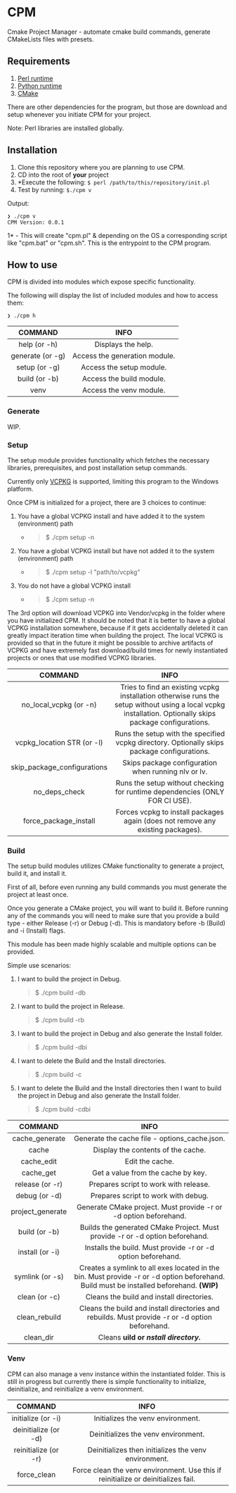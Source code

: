 # CPM

Cmake Project Manager - automate cmake build commands, generate CMakeLists files with presets.

## Requirements

1. [Perl runtime](https://www.perl.org/)
2. [Python runtime](https://www.python.org/)
3. [CMake](https://cmake.org/)

There are other dependencies for the program, but those are download and setup whenever you initiate CPM for your project.

Note: Perl libraries are installed globally.

## Installation

1. Clone this repository where you are planning to use CPM.
2. CD into the root of **your** project
3. *Execute the following: ``$ perl /path/to/this/repository/init.pl``
4. Test by running: ``$./cpm v``

Output:

```batch
❯ ./cpm v
CPM Version: 0.0.1
```

<p>1* - This will create "cpm.pl" & depending on the OS a corresponding script like "cpm.bat" or "cpm.sh". This is the entrypoint to the CPM program.</p>

## How to use

CPM is divided into modules which expose specific functionality.

The following will display the list of included modules and how to access them:

```batch
❯ ./cpm h
```

|     COMMAND      |             INFO              |
| :--------------: | :---------------------------: |
|   help (or -h)   |      Displays the help.       |
| generate (or -g) | Access the generation module. |
|  setup (or -g)   |   Access the setup module.    |
|  build (or -b)   |   Access the build module.    |
|       venv       |    Access the venv module.    |

### Generate

WIP.

### Setup

The setup module provides functionality which fetches the necessary libraries, prerequisites, and post installation setup commands.

Currently only [VCPKG](https://vcpkg.io/en/) is supported, limiting this program to the Windows platform.

Once CPM is initialized for a project, there are 3 choices to continue:

1. You have a global VCPKG install and have added it to the system (environment) path
   * >$ ./cpm setup -n
2. You have a global VCPKG install but have not added it to the system (environment) path
   * >$ ./cpm setup -l "path/to/vcpkg"
3. You do not have a global VCPKG install
   * >$ ./cpm setup -n

The 3rd option will download VCPKG into Vendor/vcpkg in the folder where you have initialized CPM. It should be noted that it is better to have a global VCPKG installation somewhere, because if it gets accidentally deleted it can greatly impact iteration time when building the project. The local VCPKG is provided so that in the future it might be possible to archive artifacts of VCPKG and have extremely fast download/build times for newly instantiated projects or ones that use modified VCPKG libraries.

|           COMMAND           |                                                                           INFO                                                                           |
| :-------------------------: | :------------------------------------------------------------------------------------------------------------------------------------------------------: |
|   no_local_vcpkg (or -n)    | Tries to find an existing vcpkg installation otherwise runs the setup without using a local vcpkg installation. Optionally skips package configurations. |
| vcpkg_location STR (or -l)  |                               Runs the setup with the specified vcpkg directory. Optionally skips package configurations.                                |
| skip_package_configurations |                                                   Skips package configuration when running nlv or lv.                                                    |
|        no_deps_check        |                                       Runs the setup without checking for runtime dependencies (ONLY FOR CI USE).                                        |
|    force_package_install    |                                     Forces vcpkg to install packages again (does not remove any existing packages).                                      |

### Build

The setup build modules utilizes CMake functionality to generate a project, build it, and install it.

First of all, before even running any build commands you must generate the project at least once.

Once you generate a CMake project, you will want to build it. Before running any of the commands you will need to make sure that you provide a build type - either Release (-r) or Debug (-d). This is mandatory before -b (Build) and -i (Install) flags.

This module has been made highly scalable and multiple options can be provided.

Simple use scenarios:

1. I want to build the project in Debug.
    > $ ./cpm build -db
2. I want to build the project in Release.
    > $ ./cpm build -rb
3. I want to build the project in Debug and also generate the Install folder.
    > $ ./cpm build -dbi
4. I want to delete the Build and the Install directories.
    > $ ./cpm build -c
5. I want to delete the Build and the Install directories then I want to build the project in Debug and also generate the Install folder.
    > $ ./cpm build -cdbi

|     COMMAND      |                                                                   INFO                                                                   |
| :--------------: | :--------------------------------------------------------------------------------------------------------------------------------------: |
|  cache_generate  |                                              Generate the cache file - options_cache.json.                                               |
|      cache       |                                                    Display the contents of the cache.                                                    |
|    cache_edit    |                                                             Edit the cache.                                                              |
|    cache_get     |                                                    Get a value from the cache by key.                                                    |
| release (or -r)  |                                                  Prepares script to work with release.                                                   |
|  debug (or -d)   |                                                   Prepares script to work with debug.                                                    |
| project_generate |                                     Generate CMake project. Must provide -r or -d option beforehand.                                     |
|  build (or -b)   |                               Builds the generated CMake Project. Must provide -r or -d option beforehand.                               |
| install (or -i)  |                                       Installs the build. Must provide -r or -d option beforehand.                                       |
| symlink (or -s)  | Creates a symlink to all exes located in the bin. Must provide -r or -d option beforehand. Build must be installed beforehand. **(WIP)** |
|  clean (or -c)   |                                                Cleans the build and install directories.                                                 |
|  clean_rebuild   |                     Cleans the build and install directories and rebuilds. Must provide -r or -d option beforehand.                      |
|    clean_dir     |                                                  Cleans <b>uild or <i>nstall directory.                                                  |

### Venv

CPM can also manage a venv instance within the instantiated folder. This is still in progress but currently there is simple functionality to initialize, deinitialize, and reinitialize a venv environment.

|       COMMAND        |                                       INFO                                        |
| :------------------: | :-------------------------------------------------------------------------------: |
|  initialize (or -i)  |                         Initializes the venv environment.                         |
| deinitialize (or -d) |                        Deinitializes the venv environment.                        |
| reinitialize (or -r) |               Deinitializes then initializes the venv environment.                |
|     force_clean      | Force clean the venv environment. Use this if reinitialize or deinitializes fail. |